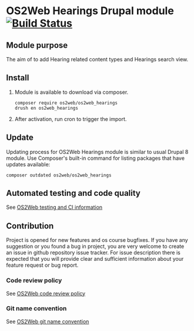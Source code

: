 # OS2Web Hearings Drupal module  [![Build Status](https://travis-ci.org/OS2web/os2web_hearings.svg?branch=master)](https://travis-ci.org/OS2web/os2web_kle)

## Module purpose

The aim of to add Hearing related content types and Hearings search view.

## Install

1. Module is available to download via composer.
    ```
    composer require os2web/os2web_hearings
    drush en os2web_hearings
    ```

1. After activation, run cron to trigger the import.

## Update
Updating process for OS2Web Hearings module is similar to usual Drupal 8 module.
Use Composer's built-in command for listing packages that have updates available:

```
composer outdated os2web/os2web_hearings
```

## Automated testing and code quality
See [OS2Web testing and CI information](https://github.com/OS2Web/docs#testing-and-ci)

## Contribution

Project is opened for new features and os course bugfixes.
If you have any suggestion or you found a bug in project, you are very welcome
to create an issue in github repository issue tracker.
For issue description there is expected that you will provide clear and
sufficient information about your feature request or bug report.

### Code review policy
See [OS2Web code review policy](https://github.com/OS2Web/docs#code-review)

### Git name convention
See [OS2Web git name convention](https://github.com/OS2Web/docs#git-guideline)
